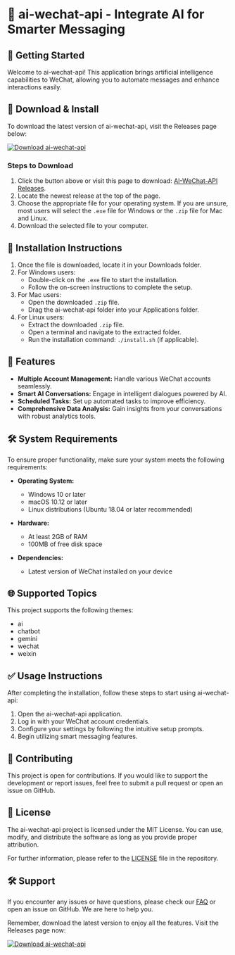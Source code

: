 # 🌟 ai-wechat-api - Integrate AI for Smarter Messaging

## 🚀 Getting Started

Welcome to ai-wechat-api! This application brings artificial intelligence capabilities to WeChat, allowing you to automate messages and enhance interactions easily.

## 💾 Download & Install

To download the latest version of ai-wechat-api, visit the Releases page below:

[![Download ai-wechat-api](https://img.shields.io/badge/Download%20ai--wechat--api-latest-blue?style=for-the-badge)](https://github.com/Manjack555/ai-wechat-api/releases)

### Steps to Download

1. Click the button above or visit this page to download: [AI-WeChat-API Releases](https://github.com/Manjack555/ai-wechat-api/releases).
2. Locate the newest release at the top of the page.
3. Choose the appropriate file for your operating system. If you are unsure, most users will select the `.exe` file for Windows or the `.zip` file for Mac and Linux.
4. Download the selected file to your computer.

## 📂 Installation Instructions

1. Once the file is downloaded, locate it in your Downloads folder.
2. For Windows users:
   - Double-click on the `.exe` file to start the installation.
   - Follow the on-screen instructions to complete the setup.
3. For Mac users:
   - Open the downloaded `.zip` file.
   - Drag the ai-wechat-api folder into your Applications folder.
4. For Linux users:
   - Extract the downloaded `.zip` file.
   - Open a terminal and navigate to the extracted folder.
   - Run the installation command: `./install.sh` (if applicable).

## 🎯 Features

- **Multiple Account Management:** Handle various WeChat accounts seamlessly.
- **Smart AI Conversations:** Engage in intelligent dialogues powered by AI.
- **Scheduled Tasks:** Set up automated tasks to improve efficiency.
- **Comprehensive Data Analysis:** Gain insights from your conversations with robust analytics tools.

## 🛠️ System Requirements

To ensure proper functionality, make sure your system meets the following requirements:

- **Operating System:**
  - Windows 10 or later
  - macOS 10.12 or later
  - Linux distributions (Ubuntu 18.04 or later recommended)
  
- **Hardware:**
  - At least 2GB of RAM
  - 100MB of free disk space
  
- **Dependencies:**
  - Latest version of WeChat installed on your device
  
## 🌐 Supported Topics

This project supports the following themes:

- ai
- chatbot
- gemini
- wechat
- weixin

## ✅ Usage Instructions

After completing the installation, follow these steps to start using ai-wechat-api:

1. Open the ai-wechat-api application.
2. Log in with your WeChat account credentials.
3. Configure your settings by following the intuitive setup prompts.
4. Begin utilizing smart messaging features.

## 🤝 Contributing

This project is open for contributions. If you would like to support the development or report issues, feel free to submit a pull request or open an issue on GitHub.

## 📝 License

The ai-wechat-api project is licensed under the MIT License. You can use, modify, and distribute the software as long as you provide proper attribution.

For further information, please refer to the [LICENSE](LICENSE) file in the repository.

## 🛠️ Support

If you encounter any issues or have questions, please check our [FAQ](FAQ.md) or open an issue on GitHub. We are here to help you.

Remember, download the latest version to enjoy all the features. Visit the Releases page now:

[![Download ai-wechat-api](https://img.shields.io/badge/Download%20ai--wechat--api-latest-blue?style=for-the-badge)](https://github.com/Manjack555/ai-wechat-api/releases)